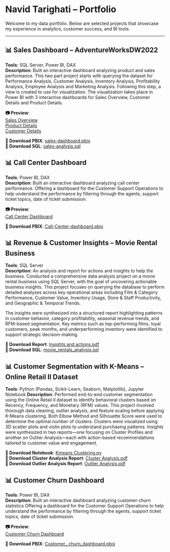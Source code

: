 # Navid Tarighati – Portfolio

Welcome to my data portfolio. Below are selected projects that showcase my experience in analytics, customer success, and BI tools.

---

## 📊 Sales Dashboard – AdventureWorksDW2022

**Tools**: SQL Server, Power BI, DAX  
**Description**: Built an interactive dashboard analyzing product and sales performance. 
This two part project starts with querying the dataset for Performance Analysis, Customer Analysis, Inventory Analysis, Profitability Analysis, Employee Analysis and Marketing Analysis.
Following this step, a view is created to use for visualization. 
The visualization takes place in Power BI with 3 interactive dashboards for Sales Overview, Customer Details and Product Details.

**📷 Preview**:  
[Sales Overview](./screenshots/sales-overview.png)  
[Product Details](./screenshots/product-details.png)  
[Customer Details](./screenshots/customer-details.png)

**🔗 Download PBIX**: [sales-dashboard.pbix](./pbix/sales-dashboard.pbix) <br>
**🔗 Download SQL**: [sales-analysis.sql](./SQL/analysis.sql)

## 📊 Call Center Dashboard

**Tools**:  Power BI, DAX  
**Description**: Built an interactive dashboard analyzing call center performance. 
Offering a dashboard for the Customer Support Operations to help understand the performance by filtering through the agents, support ticket topics, date of ticket submission.

**📷 Preview**:  
[Call Center Dashboard](./screenshots/Call_Center.png)

**🔗 Download PBIX**: [Call-Center-dashboard.pbix](./pbix/Call_Center_Dashboard.pbix)

## 📊 Revenue & Customer Insights – Movie Rental Business

**Tools**: SQL Server  
**Description**: An analysis and report for actions and insights to help the business. 
Conducted a comprehensive data analysis project on a movie rental business using SQL Server, with the goal of uncovering actionable business insights.
This project focuses on querying the database to perform detailed analyses across key operational areas including Film & Category Performance, Customer Value, Inventory Usage, Store & Staff Productivity, and Geographic & Temporal Trends.

The insights were synthesized into a structured report highlighting patterns in customer behavior, category profitability, seasonal revenue trends, and RFM-based segmentation. Key metrics such as top-performing films, loyal customers, peak months, and underperforming inventory were identified to support strategic decision-making.

**🔗 Download Report**:  [Insights and actions.pdf](./reports/Insights%20and%20actions.pdf) <br>
**🔗 Download SQL**: [movie_rentals_analysis.sql](./SQL/movie_rentals_analysis.sql)

## 📊 Customer Segmentation with K-Means – Online Retail II Dataset

**Tools**: Python (Pandas, Scikit-Learn, Seaborn, Matplotlib), Jupyter Notebook 
**Description**: Performed end-to-end customer segmentation using the Online Retail II dataset to identify behavioral clusters based on Recency, Frequency, and Monetary (RFM) values.
This project involved thorough data cleaning, outlier analysis, and feature scaling before applying K-Means clustering.
Both Elbow Method and Silhouette Score were used to determine the optimal number of clusters.
Clusters were visualized using 3D scatter plots and violin plots to understand purchasing patterns.
Insights were synthesized in two reports—one focusing on Cluster Profiles and another on Outlier Analysis—each with action-based recommendations tailored to customer value and engagement.

**🔗 Download Notebook**: [Kmeans Clustering.py](./notebooks/Kmeans_Clustering.py) <br>
**🔗 Download Cluster Analysis Report**: [Cluster Analysis.pdf](./reports/Cluster_analysis.pdf) <br>
**🔗 Download Outlier Analysis Report**: [Outlier Analysis.pdf](./reports/Outlier_Analysis.pdf)

## 📊 Customer Churn Dashboard
**Tools**:  Power BI, DAX  
**Description**: Built an interactive dashboard analyzing customer churn statistics 
Offering a dashboard for the Customer Support Operations to help understand the performance by filtering through the agents, support ticket topics, date of ticket submission.

**📷 Preview**:  
[Customer Churn Dashboard](./screenshots/churn_dashboard.png)

**🔗 Download PBIX**: [Customer_ churn_dashboard.pbix](./pbix/Churn_Dashboard.pbix)
